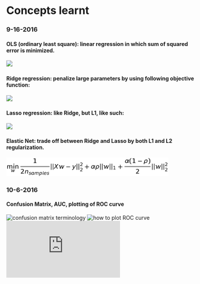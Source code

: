 # Concepts learnt
### 9-16-2016
#### OLS (ordinary least square): linear regression in which sum of squared error is minimized. 
![](https://raw.githubusercontent.com/MollyZhang/Learning_stuff/master/ML_learning/images/Screen%20Shot%202016-09-16%20at%201.07.48%20PM.png)

#### Ridge regression: penalize large parameters by using following objective function:
![](https://raw.githubusercontent.com/MollyZhang/Learning_stuff/master/ML_learning/images/Screen%20Shot%202016-09-16%20at%201.07.56%20PM.png)

#### Lasso regression: like Ridge, but L1, like such:
![](https://raw.githubusercontent.com/MollyZhang/Learning_stuff/master/ML_learning/images/Screen%20Shot%202016-09-16%20at%201.08.35%20PM.png)

#### Elastic Net: trade off between Ridge and Lasso by both L1 and L2 regularization.
![](./images/ElasticNet.png)

### 10-6-2016
#### Confusion Matrix, AUC, plotting of ROC curve
![confusion matrix terminology](http://www.dataschool.io/simple-guide-to-confusion-matrix-terminology/)
![how to plot ROC curve](http://www.dataschool.io/roc-curves-and-auc-explained/)
![sklearn example of ROC curve](http://scikit-learn.org/stable/auto_examples/model_selection/plot_roc.html#sphx-glr-auto-examples-model-selection-plot-roc-py)
